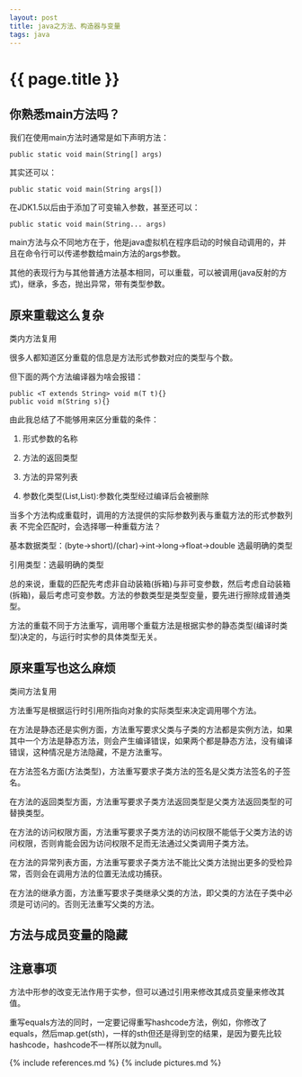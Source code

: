 ```yaml
---
layout: post
title: java之方法、构造器与变量
tags: java
---
```


{{ page.title }}
================

你熟悉main方法吗？
-----------------

我们在使用main方法时通常是如下声明方法：

	public static void main(String[] args)

其实还可以：

	public static void main(String args[])

在JDK1.5以后由于添加了可变输入参数，甚至还可以：

	public static void main(String... args)

main方法与众不同地方在于，他是java虚拟机在程序启动的时候自动调用的，并且在命令行可以传递参数给main方法的args参数。

其他的表现行为与其他普通方法基本相同，可以重载，可以被调用(java反射的方式)，继承，多态，抛出异常，带有类型参数。


原来重载这么复杂
------------------

类内方法复用

很多人都知道区分重载的信息是方法形式参数对应的类型与个数。

但下面的两个方法编译器为啥会报错：

	public <T extends String> void m(T t){}
	public void m(String s){}

由此我总结了不能够用来区分重载的条件：

1. 形式参数的名称

2. 方法的返回类型

3. 方法的异常列表

4. 参数化类型(List,List<String>):参数化类型经过编译后会被删除

当多个方法构成重载时，调用的方法提供的实际参数列表与重载方法的形式参数列表 不完全匹配时，会选择哪一种重载方法？

基本数据类型：(byte->short)/(char)->int->long->float->double 选最明确的类型

引用类型：选最明确的类型

总的来说，重载的匹配先考虑非自动装箱(拆箱)与非可变参数，然后考虑自动装箱(拆箱)，最后考虑可变参数。方法的参数类型是类型变量，要先进行擦除成普通类型。

方法的重载不同于方法重写，调用哪个重载方法是根据实参的静态类型(编译时类型)决定的，与运行时实参的具体类型无关。


原来重写也这么麻烦
------------------

类间方法复用

方法重写是根据运行时引用所指向对象的实际类型来决定调用哪个方法。

在方法是静态还是实例方面，方法重写要求父类与子类的方法都是实例方法，如果其中一个方法是静态方法，则会产生编译错误，如果两个都是静态方法，没有编译错误，这种情况是方法隐藏，不是方法重写。

在方法签名方面(方法类型)，方法重写要求子类方法的签名是父类方法签名的子签名。

在方法的返回类型方面，方法重写要求子类方法返回类型是父类方法返回类型的可替换类型。

在方法的访问权限方面，方法重写要求子类方法的访问权限不能低于父类方法的访问权限，否则肯能会因为访问权限不足而无法通过父类调用子类方法。

在方法的异常列表方面，方法重写要求子类方法不能比父类方法抛出更多的受检异常，否则会在调用方法的位置无法成功捕获。

在方法的继承方面，方法重写要求子类继承父类的方法，即父类的方法在子类中必须是可访问的。否则无法重写父类的方法。

方法与成员变量的隐藏
--------------------


注意事项
--------

方法中形参的改变无法作用于实参，但可以通过引用来修改其成员变量来修改其值。

重写equals方法的同时，一定要记得重写hashcode方法，例如，你修改了equals，然后map.get(sth)，一样的sth但还是得到空的结果，是因为要先比较hashcode，hashcode不一样所以就为null。

{% include references.md %}
{% include pictures.md %}
